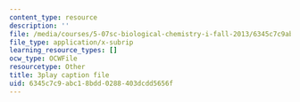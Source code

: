 ```yaml
---
content_type: resource
description: ''
file: /media/courses/5-07sc-biological-chemistry-i-fall-2013/6345c7c9abc18bdd0288403dcdd5656f_BZGOYTtQUhY.srt
file_type: application/x-subrip
learning_resource_types: []
ocw_type: OCWFile
resourcetype: Other
title: 3play caption file
uid: 6345c7c9-abc1-8bdd-0288-403dcdd5656f
---
```

